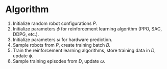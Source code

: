 # Algorithm

1) Initialize random robot configurations $P$.
2) Initialize parameters $\phi$ for reinforcement learning algorithm (PPO, SAC, DDPG, etc.).
3) Initialize parameters $\omega$ for hardware prediction.
4) Sample robots from $P$, create training batch $B$.
5) Train the reinforcement learning algorithms, store training data in $D$, update $\phi$. 
6) Sample training episodes from $D$, update $\omega$.